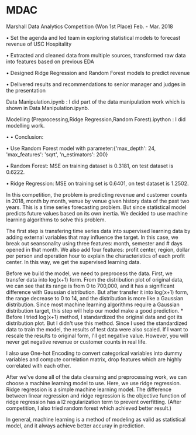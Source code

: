 # MDAC
Marshall Data Analytics Competition (Won 1st Place)               Feb. - Mar. 2018

•	Set the agenda and led team in exploring statistical models to forecast revenue of USC Hospitality

•	Extracted and cleaned data from multiple sources, transformed raw data into features based on previous EDA

•	Designed Ridge Regression and Random Forest models to predict revenue

•	Delivered results and recommendations to senior manager and judges in the presentation

Data Manipulation.ipynb : I did part of the data manipulation work which is shown in Data Manipulation.ipynb.

Modelling (Preprocessing,Ridge Regression,Random Forest).ipython : I did modelling work.

•	•	Conclusion:

•	Use Random Forest model with parameter:{'max_depth': 24, 'max_features': 'sqrt', 'n_estimators': 200}

•	Random Forest: MSE on training dataset is 0.3181, on test dataset is 0.6222.

•	Ridge Regression: MSE on training set  is 0.6401, on test dataset is 1.2502.

In this competition, the problem is predicting revenue and customer counts in 2018, month by month, venue by venue given history data of the past two years. This is a time series forecasting problem. But since statistical model predicts future values based on its own inertia. We decided to use machine learning algorithms to solve this problem.

The first step is transfering time series data into supervised learning data by adding external variables that may influence the target. In this case, we break out seansonality using three features: month, semester and # days opened in that month. We also add four features: profit center, region, dollar per person and operation hour to explain the characteristics of each profit center. In this way, we get the supervised learning data.

Before we build the model, we need to preprocess the data. First, we transfer data into log(x+1) form. From the distribution plot of original data, we can see that its range is from 0 to 700,000, and it has a significant difference with Gaussian distribution. But after transfer it into log(x+1) form, the range decrease to 0 to 14, and the distribution is more like a Gaussian distribution. Since most machine learning algorithms require a Gaussian distribution target, this step will help our model make a good prediction. * Before I tried log(x+1) method, I standardized the original data and got its distribution plot. But I didn't use this method. Since I used the standardized data to train the model, the results of test data were also scaled. If I want to rescale the results to original form, I'll get negative value. However, you will never get negative revenue or customer counts in real life.
 
I also use One-hot Encoding to convert categorical variables into dummy variables and compute correlation matrix, drop features which are highly correlated with each other.

After we've done all of the data cleansing and preprocessing work, we can choose a machine learning model to use. Here, we use ridge regression. Ridge regression is a simple machine learning model. The difference between linear regression and ridge regression is the objective function of ridge regression has a l2 regularization term to prevent overfitting. (After competition, I also tried random forest which achieved better result.)

In general, machine learning is a method of modeling as valid as statistical model, and it always achieve better accuray in prediction.

